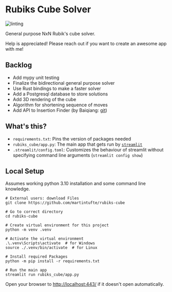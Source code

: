 # Rubiks Cube Solver
![linting](https://github.com/martintufte/rubiks-cube/actions/workflows/flake8.yml/badge.svg)

General purpose NxN Rubik's cube solver.

Help is appreciated! Please reach out if you want to create an awesome app with me!

## Backlog
* Add mypy unit testing
* Finalize the bidirectional general purpose solver
* Use Rust bindings to make a faster solver
* Add a Postgresql database to store solutions
* Add 3D rendering of the cube
* Algorithm for shortening sequence of moves
* Add API to Insertion Finder (by Baiqiang: [git](https://github.com/Baiqiang/333.fm))

## What's this?
- `requirements.txt`: Pins the version of packages needed
- `rubiks_cube/app.py`: The main app that gets run by [`streamlit`](https://docs.streamlit.io/)
- `.streamlit/config.toml`: Customizes the behaviour of streamlit without specifying command line arguments (`streamlit config show`)

## Local Setup
Assumes working python 3.10 installation and some command line knowledge.

```shell
# External users: download Files
git clone https://github.com/martintufte/rubiks-cube

# Go to correct directory
cd rubiks-cube

# Create virtual environment for this project
python -m venv .venv

# Activate the virtual environment
.\.venv\Scripts\activate  # for Windows
source ./.venv/bin/activate  # for Linux

# Install required Packages
python -m pip install -r requirements.txt

# Run the main app
streamlit run rubiks_cube/app.py
```

Open your browser to [http://localhost:443/](http://localhost:443/) if it doesn't open automatically.
